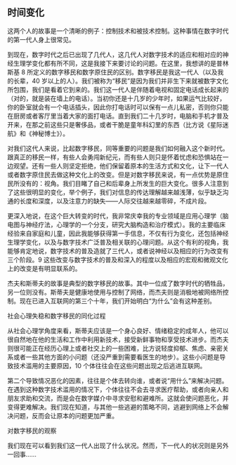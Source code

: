 ## 时间变化

这两个人的故事是一个清晰的例子：控制技术和被技术控制。这种事情在数字时代的第一代人身上很常见。

到现在，数字时代之后已出现了几代人，这几代人对数字技术的适应和相对应的神经生理学变化都有所不同，这是我接下来要讨论的问题。在这里，我想讲的是普林斯基 8 所定义的数字移民和数字原住民的区别。数字移民是我这一代人（以及我的长辈，40 岁以上的人）。我们被称为“移民”是因为我们并非生下来就被数字文化所包围，我们是看着它到来的。我们这一代人是伴随着电视和固定电话成长起来的（对的，就是装在墙上的电话）。当初你还是十几岁的少年时，如果运气比较好，你的卧室就会有一个电话插头，因此你打电话时可以保有一点儿私密，否则你只能在厨房或者客厅里当着大家的面打电话。直到我们二十几岁时，电脑和手机才普及开来，在那之前这些只是奢侈品，或者干脆是童年科幻里的东西（比方说《星际迷航》和《神秘博士》）。

对我们这代人来说，比起数字移民，同等重要的问题是我们如何融入这个新时代。跟真正的移民一样，有些人会勇闯新纪元，而有些人则只是怀着忧虑和恐惧站在一边观望。还有一些人则坚定拒绝，他们保留着原本的生活方式和文化，让下一代人或者数字原住民去做这种文化上的改变。但是对数字移民来说，有一点优势是原住民所没有的：视角。我们目睹了自己和后辈身上所发生的巨大变化。很多人注意到了这些很明显的变化，举个例子，我们对信息的传达理解越来越浅薄，似乎缺乏沟通的长度和深度，以及注意力的缺失——人际交往越来越零碎，不成片段。

更深入地说，在这个巨大转变的时代，我非常庆幸我的专业领域是应用心理学（脑电图与神经疗法，心理学的一个分支，研究大脑构造和治疗模式）。我的主要临床经验来自家庭和儿童，因此我能够获得第一手信息，不仅有行为变化，还包括神经生理学变化，以及与数字技术广泛普及相关联的心理问题。从这个有利的视角，我能够肯定地说，数字技术的普及造就了三代人，或者说神经以及相应的行为改变有三个阶段。9 这些改变与数字技术的普及和深入的程度以及相应的宏观和微观文化上的改变是有明显联系的。

杰夫和斯蒂夫的故事是典型的数字移民的故事。其中一位成了数字时代的牺牲品，另一位则没有。斯蒂夫是健康地使用与控制了网络，而杰夫则是消极地被网络所控制。现在已进入互联网的第三个十年，我们开始明白“为什么”会有这种差别。

社会心理失稳和数字移民的同化过程

从社会心理学角度来看，斯蒂夫应该是一个身心良好、情绪稳定的成年人，他可以很自然地在他的生活和工作中利用新技术，接受新鲜事物和享受技术进步。而杰夫则很可能正在经历心理上或者社交上的一些困难，比方说轻度抑郁、焦虑、亲密关系或者一些其他方面的小问题（还没严重到需要看医生的地步）。这些小问题是导致技术滥用的主要原因，10 个体往往会在这些问题出现之后逃进互联网。

第二个导致情况恶化的因素，往往是个体去转向谁，或者说“用什么”来解决问题。在遇到这种数字技术滥用的情况下，个体往往不会去寻求医疗帮助，或者向亲人和朋友求助和交流，而是会在数字媒介中寻求安慰和避难所。这就会使问题恶化，并变得更难解决。我们现在知道，与其他一些逃避的策略不同，逃避到网络上不会解决问题，反而会让原本的问题更加严重。

对数字移民的观察

我们现在可以看到我们这一代人出现了什么状况。然而，下一代人的状况则是另外一回事……
